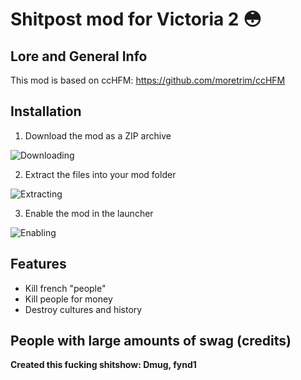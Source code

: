 # Shitpost mod for Victoria 2 :flushed:

## Lore and General Info

This mod is based on ccHFM: https://github.com/moretrim/ccHFM 

## Installation

1. Download the mod as a ZIP archive

![Downloading](https://i.imgur.com/najcpbL.png)

2. Extract the files into your mod folder

![Extracting](https://i.imgur.com/QzC5ySS.png)

3. Enable the mod in the launcher

![Enabling](https://i.imgur.com/tgTWDHE.png)

## Features

- Kill french "people"
- Kill people for money
- Destroy cultures and history

## People with large amounts of swag (credits)

**Created this fucking shitshow: Dmug, fynd1**
